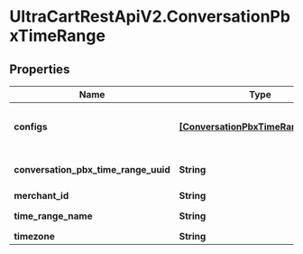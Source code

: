 # UltraCartRestApiV2.ConversationPbxTimeRange

## Properties

Name | Type | Description | Notes
------------ | ------------- | ------------- | -------------
**configs** | [**[ConversationPbxTimeRangeConfig]**](ConversationPbxTimeRangeConfig.md) | Configurations for all ranges in this time range | [optional] 
**conversation_pbx_time_range_uuid** | **String** | Conversation Pbx Time Range UUID | [optional] 
**merchant_id** | **String** | Merchant Id | [optional] 
**time_range_name** | **String** | Time range name | [optional] 
**timezone** | **String** | Timezone | [optional] 


